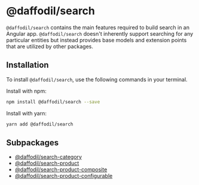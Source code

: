 # @daffodil/search
`@daffodil/search` contains the main features required to build search in an Angular app. `@daffodil/search` doesn't inherently support searching for any particular entities but instead provides base models and extension points that are utilized by other packages.

## Installation
To install `@daffodil/search`, use the following commands in your terminal.

Install with npm:
```bash
npm install @daffodil/search --save
```

Install with yarn:

```bash
yarn add @daffodil/search
```

## Subpackages

- [@daffodil/search-category](../search-category/README.md)
- [@daffodil/search-product](../search-product/README.md)
- [@daffodil/search-product-composite](../search-product-composite/README.md)
- [@daffodil/search-product-configurable](../search-product-configurable/README.md)